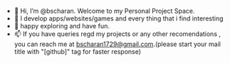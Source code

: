 - 👋 Hi, I’m @bscharan. Welcome to my Personal Project Space.
- 👀 I develop apps/websites/games and every thing that i find interesting
- 🌱 happy exploring and have fun.
- 📫 If you have queries regd my projects or any other recomendations , you can reach me at bscharan1729@gmail.com.(please start your mail title with "[github]" tag for faster response)

<!---
bscharan/bscharan is a ✨ special ✨ repository because its `README.md` (this file) appears on your GitHub profile.
You can click the Preview link to take a look at your changes.
--->

